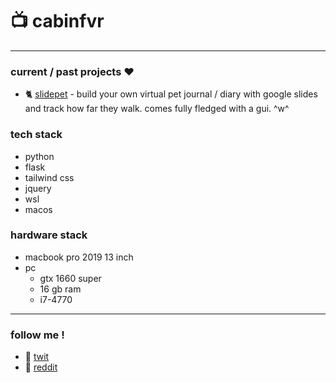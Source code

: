 
# 📺 cabinfvr 

--- 

### current / past projects ❤️ 

- 🐈 [slidepet](https://github.com/cabinfvr/slidepet) - build your own virtual pet journal / diary with google slides and track how far they walk. comes fully fledged with a gui. ^w^

### tech stack
- python
- flask
- tailwind css
- jquery
- wsl
- macos

### hardware stack
- macbook pro 2019 13 inch
- pc
  - gtx 1660 super
  - 16 gb ram
  - i7-4770

---

### follow me !
- 🦩 [twit](https://x.com/moistuncritical)
- 🚬 [reddit](https://www.reddit.com/user/moistuncritical/)
